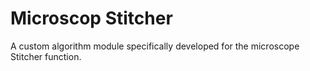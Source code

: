 # Microscop Stitcher

A custom algorithm module specifically developed for the microscope Stitcher function.